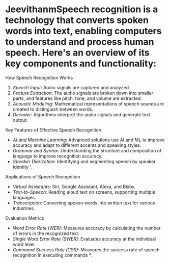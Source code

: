# JeevithanmSpeech recognition is a technology that converts spoken words into text, enabling computers to understand and process human speech. Here's an overview of its key components and functionality:

How Speech Recognition Works
1. *Speech Input*: Audio signals are captured and analyzed.
2. *Feature Extraction*: The audio signals are broken down into smaller parts, and features like pitch, tone, and volume are extracted.
3. *Acoustic Modeling*: Mathematical representations of speech sounds are created to distinguish between words.
4. *Decoder*: Algorithms interpret the audio signals and generate text output.

Key Features of Effective Speech Recognition
- *AI and Machine Learning*: Advanced solutions use AI and ML to improve accuracy and adapt to different accents and speaking styles.
- *Grammar and Syntax*: Understanding the structure and composition of language to improve recognition accuracy.
- *Speaker Diarization*: Identifying and segmenting speech by speaker identity ¹.

Applications of Speech Recognition
- *Virtual Assistants*: Siri, Google Assistant, Alexa, and Bixby.
- *Text-to-Speech*: Reading aloud text on screens, supporting multiple languages.
- *Transcription*: Converting spoken words into written text for various industries.

Evaluation Metrics
- *Word Error Rate (WER)*: Measures accuracy by calculating the number of errors in the recognized text.
- *Single Word Error Rate (SWER)*: Evaluates accuracy at the individual word level.
- *Command Success Rate (CSR)*: Measures the success rate of speech recognition in executing commands ².
